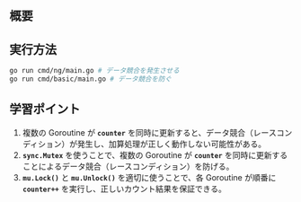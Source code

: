 ## **概要**

## **実行方法**

```sh
go run cmd/ng/main.go # データ競合を発生させる
go run cmd/basic/main.go # データ競合を防ぐ
```

## **学習ポイント**

1. 複数の Goroutine が **`counter`** を同時に更新すると、データ競合（レースコンディション）が発生し、加算処理が正しく動作しない可能性がある。
2. **`sync.Mutex`** を使うことで、複数の Goroutine が **`counter`** を同時に更新することによるデータ競合（レースコンディション）を防げる。
3. **`mu.Lock()`** と **`mu.Unlock()`** を適切に使うことで、各 Goroutine が順番に **`counter++`** を実行し、正しいカウント結果を保証できる。
